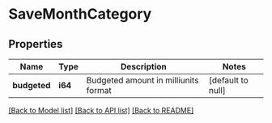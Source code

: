 # SaveMonthCategory

## Properties
Name | Type | Description | Notes
------------ | ------------- | ------------- | -------------
**budgeted** | **i64** | Budgeted amount in milliunits format | [default to null]

[[Back to Model list]](../README.md#documentation-for-models) [[Back to API list]](../README.md#documentation-for-api-endpoints) [[Back to README]](../README.md)


